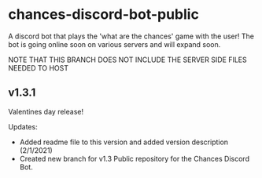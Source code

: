 # chances-discord-bot-public

A discord bot that plays the 'what are the chances' game with the user! The bot is going online soon on various servers and will expand soon.

NOTE THAT THIS BRANCH DOES NOT INCLUDE THE SERVER SIDE FILES NEEDED TO HOST

## v1.3.1
Valentines day release!

Updates:

- Added readme file to this version and added version description (2/1/2021)
- Created new branch for v1.3
Public repository for the Chances Discord Bot.
